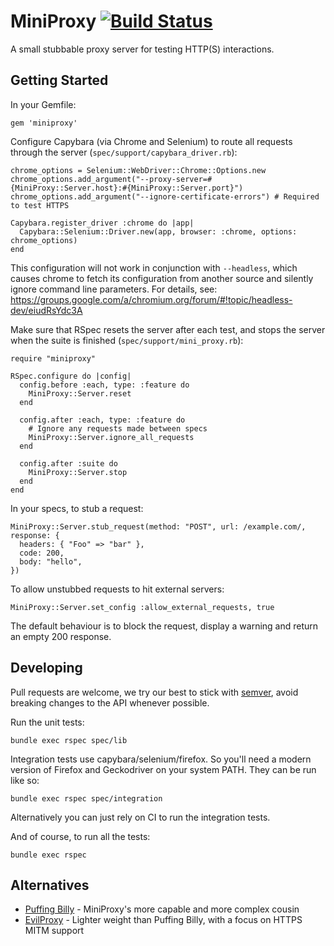 # MiniProxy [![Build Status](https://travis-ci.org/conversation/miniproxy.svg?branch=master)](https://travis-ci.org/conversation/miniproxy)

A small stubbable proxy server for testing HTTP(S) interactions.


## Getting Started

In your Gemfile:

    gem 'miniproxy'

Configure Capybara (via Chrome and Selenium) to route all requests through the server (`spec/support/capybara_driver.rb`):

    chrome_options = Selenium::WebDriver::Chrome::Options.new
    chrome_options.add_argument("--proxy-server=#{MiniProxy::Server.host}:#{MiniProxy::Server.port}")
    chrome_options.add_argument("--ignore-certificate-errors") # Required to test HTTPS

    Capybara.register_driver :chrome do |app|
      Capybara::Selenium::Driver.new(app, browser: :chrome, options: chrome_options)
    end

This configuration will not work in conjunction with `--headless`, which causes chrome to fetch its configuration
from another source and silently ignore command line parameters. For details, see:
https://groups.google.com/a/chromium.org/forum/#!topic/headless-dev/eiudRsYdc3A

Make sure that RSpec resets the server after each test, and stops the server when the suite is finished (`spec/support/mini_proxy.rb`):

    require "miniproxy"

    RSpec.configure do |config|
      config.before :each, type: :feature do
        MiniProxy::Server.reset
      end

      config.after :each, type: :feature do
        # Ignore any requests made between specs
        MiniProxy::Server.ignore_all_requests
      end

      config.after :suite do
        MiniProxy::Server.stop
      end
    end

In your specs, to stub a request:

    MiniProxy::Server.stub_request(method: "POST", url: /example.com/, response: {
      headers: { "Foo" => "bar" },
      code: 200,
      body: "hello",
    })

To allow unstubbed requests to hit external servers:

    MiniProxy::Server.set_config :allow_external_requests, true

The default behaviour is to block the request, display a warning and return an empty 200 response.


## Developing

Pull requests are welcome, we try our best to stick with [semver](https://semver.org/), avoid breaking changes to the API whenever possible.

Run the unit tests:

    bundle exec rspec spec/lib

Integration tests use capybara/selenium/firefox. So you'll need a modern version of Firefox and Geckodriver on your system PATH. They can be run like so:

    bundle exec rspec spec/integration

Alternatively you can just rely on CI to run the integration tests.

And of course, to run all the tests:

    bundle exec rspec


## Alternatives

- [Puffing Billy](https://github.com/oesmith/puffing-billy) - MiniProxy's more capable and more complex cousin
- [EvilProxy](https://github.com/bbtfr/evil-proxy) - Lighter weight than Puffing Billy, with a focus on HTTPS MITM support
